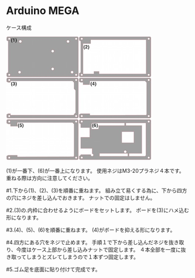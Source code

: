 # Arduino MEGA

ケース構成

![](/img/1100_case/manual/arduino_mega00.jpg)

(1)が一番下、(6)が一番上になります。
使用ネジはM3-20プラネジ４本です。
重ねる際は方向に注意してください。

#1.下から(1)、(2)、(3)を順番に重ねます。
組み立て易くする為に、下から四方の穴にネジを差し込んでおきます。
ナットでの固定はしません。

#2.(3)の.内枠に合わせるようにボードをセットします。
ボードを(3)にハメ込む形になります。

#3.(4)、(5)、(6)を順番に重ねます。
(4)がボードを抑える形になります。

#4.四方にある穴をネジで止めます。
手順１で下から差し込んだネジを抜き取り、今度はケース上部から差し込みナットで固定します。
４本全部を一度に抜き取ってしまうとズレてしまうので１本ずつ固定します。

#5.ゴム足を底面に貼り付けて完成です。